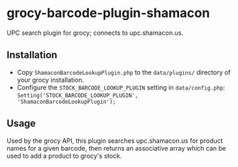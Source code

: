 # grocy-barcode-plugin-shamacon

UPC search plugin for grocy; connects to upc.shamacon.us.

## Installation

- Copy `ShamaconBarcodeLookupPlugin.php` to the `data/plugins/` directory of your grocy installation.
- Configure the `STOCK_BARCODE_LOOKUP_PLUGIN` setting in `data/config.php`:
  `Setting('STOCK_BARCODE_LOOKUP_PLUGIN', 'ShamaconBarcodeLookupPlugin');`

## Usage

Used by the grocy API, this plugin searches upc.shamacon.us for product names for a given barcode, then returns an associative array which can be used to add a product to grocy's stock.
